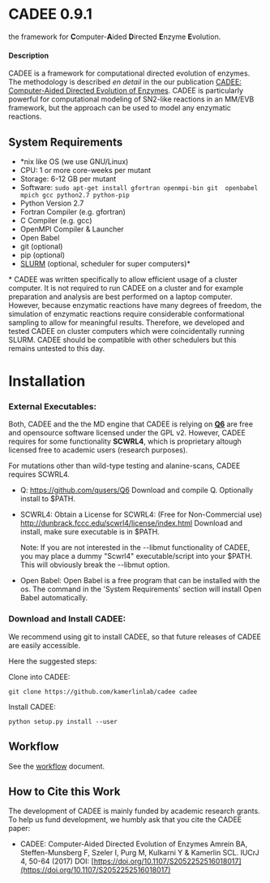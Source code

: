 CADEE 0.9.1
===========

the framework for **C**omputer-**A**ided **D**irected **E**nzyme **E**volution.

#### Description
CADEE is a framework for computational directed evolution of enzymes. The methodology is described _en detail_ in the our publication [CADEE: Computer-Aided Directed Evolution of Enzymes](https://doi.org/10.1107/S2052252516018017). CADEE is particularly powerful for computational modeling of SN2-like reactions in an MM/EVB framework, but the approach can be used to model any enzymatic reactions.



## System Requirements
- *nix like OS (we use GNU/Linux)
- CPU: 1 or more core-weeks per mutant
- Storage: 6-12 GB per mutant
- Software: `sudo apt-get install gfortran openmpi-bin git  openbabel mpich gcc python2.7 python-pip`
 - Python Version 2.7
 - Fortran Compiler (e.g. gfortran)
 - C Compiler (e.g. gcc)
 - OpenMPI Compiler & Launcher
 - Open Babel
 - git (optional)
 - pip (optional)
 - [SLURM](https://slurm.schedmd.com/) (optional, scheduler for super computers)*

\* CADEE was written specifically to allow efficient usage of a cluster computer. It is not required to run CADEE on a cluster and for example preparation and analysis are best performed on a laptop computer. However, because enzymatic reactions have many degrees of freedom, the simulation of enzymatic reactions require considerable conformational sampling to allow for meaningful results. Therefore, we developed and tested CADEE on cluster computers which were coincidentally running SLURM. CADEE should be compatible with other schedulers but this remains untested to this day. 

# Installation

### External Executables:
Both, CADEE and the the MD engine that CADEE is relying on [**Q6**](https://doi.org/10.1016/j.softx.2017.12.001) are free and opensource software licensed under the GPL v2. However, CADEE requires for some functionality __SCWRL4__, which is proprietary altough licensed free to academic users (research purposes).

For mutations other than wild-type testing and alanine-scans, CADEE requires SCWRL4.
- Q:
  https://github.com/qusers/Q6
  Download and compile Q. Optionally install to $PATH.
- SCWRL4: 
  Obtain a License for SCWRL4: (Free for Non-Commercial use)
    http://dunbrack.fccc.edu/scwrl4/license/index.html
  Download and install, make sure executable is in $PATH.
 
  Note: If you are not interested in the --libmut functionality of CADEE, you may place a dummy 
  "Scwrl4" executable/script into your $PATH. This will obviously break the --libmut option.
- Open Babel: Open Babel is a free program that can be installed with the os. The command in the 'System Requirements' section will install Open Babel automatically.

  
### Download and Install CADEE:
We recommend using git to install CADEE, so that future releases of CADEE are easily accessible.

Here the suggested steps:



Clone into CADEE:
 
`git clone https://github.com/kamerlinlab/cadee cadee`

Install CADEE:

`python setup.py install --user`


## Workflow 
   See the [workflow](./workflow.md) document. 

## How to Cite this Work
The development of CADEE is mainly funded by academic research grants. To help 
us fund development, we humbly ask that you cite the CADEE paper:

* CADEE: Computer-Aided Directed Evolution of Enzymes
  Amrein BA, Steffen-Munsberg F, Szeler I, Purg M, Kulkarni Y & Kamerlin SCL. 
  IUCrJ 4, 50-64 (2017)
  DOI: [https://doi.org/10.1107/S2052252516018017](https://doi.org/10.1107/S2052252516018017) 


